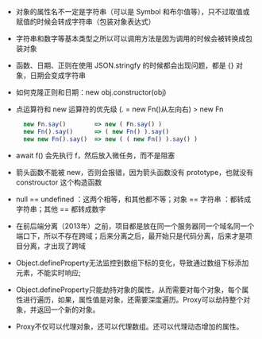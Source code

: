 - 对象的属性名不一定是字符串（可以是 Symbol 和布尔值等），只不过取值或赋值的时候会转成字符串（包装对象表达式）

- 字符串和数字等基本类型之所以可以调用方法是因为调用的时候会被转换成包装对象

- 函数、日期、正则在使用 JSON.stringfy 的时候都会出现问题，都是 {} 对象，日期会变成字符串

- 如何克隆正则和日期：new obj.constructor(obj)

- 点运算符和 new 运算符的优先级 (. = new Fn()从左向右) > new Fn
  ```js
    new Fn.say()        => new ( Fn.say() )
    new Fn().say()      => ( new Fn() ).say()
    new new Fn().say()  => new ( ( new Fn() ).say() )
  ```
- await f() 会先执行 f，然后放入微任务，而不是阻塞

- 箭头函数不能被 new，否则会报错，因为箭头函数没有 prototype，也就没有 constrouctor 这个构造函数

- null == undefined ：这两个相等，和其他都不等；对象 == 字符串 ：都转成字符串；其他 == 都转成数字

- 在前后端分离（2013年）之前，项目都是放在同一个服务器同一个域名同一个端口下，所以不存在跨域；后来分离之后，最开始只是代码分离，后来才是项目分离，才出现了跨域

- Object.defineProperty无法监控到数组下标的变化，导致通过数组下标添加元素，不能实时响应;

- Object.defineProperty只能劫持对象的属性，从而需要对每个对象，每个属性进行遍历，如果，属性值是对象，还需要深度遍历。Proxy可以劫持整个对象，并返回一个新的对象。

- Proxy不仅可以代理对象，还可以代理数组。还可以代理动态增加的属性。
